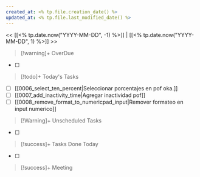 ```yaml
---
created_at: <% tp.file.creation_date() %>
updated_at: <% tp.file.last_modified_date() %>
---
```


<< [[<% tp.date.now("YYYY-MM-DD", -1) %>]] | [[<% tp.date.now("YYYY-MM-DD", 1) %>]] >>


> [!warning]+ OverDue

- [ ] 

> [!todo]+ Today's Tasks

- [ ] [[0006_select_ten_percent|Seleccionar porcentajes en pof oka.]]
- [ ] [[0007_add_inactivity_time|Agregar inactividad pof]]
- [ ] [[0008_remove_format_to_numericpad_input|Remover formateo en input numerico]]

> [!Warning]+ Unscheduled Tasks

- [ ] 

> [!success]+ Tasks Done Today

- [ ] 

> [!success]+ Meeting









